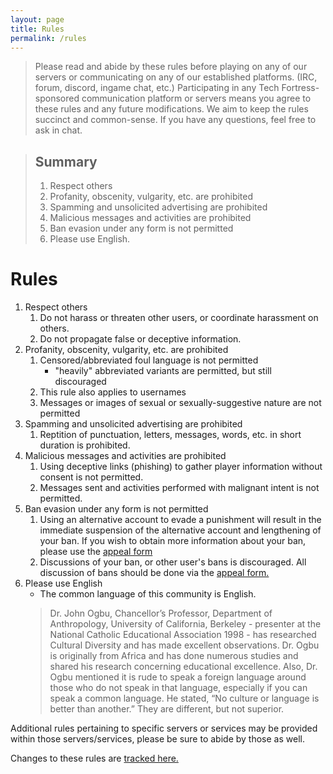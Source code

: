 ```yaml
---
layout: page
title: Rules
permalink: /rules
---
```


> Please read and abide by these rules before playing on any of our servers or communicating on any of our established platforms. (IRC, forum, discord, ingame chat, etc.) Participating in any Tech Fortress-sponsored communication platform or servers means you agree to these rules and any future modifications. We aim to keep the rules succinct and common-sense. If you have any questions, feel free to ask in chat.

> ## Summary
> 
> 1. Respect others
> 1. Profanity, obscenity, vulgarity, etc. are prohibited
> 1. Spamming and unsolicited advertising are prohibited
> 1. Malicious messages and activities are prohibited
> 1. Ban evasion under any form is not permitted
> 1. Please use English.

# Rules

1. Respect others
    1. Do not harass or threaten other users, or coordinate harassment on others.
    1. Do not propagate false or deceptive information.
1. Profanity, obscenity, vulgarity, etc. are prohibited
    1. Censored/abbreviated foul language is not permitted
        - "heavily" abbreviated variants are permitted, but still discouraged
    1. This rule also applies to usernames
    1. Messages or images of sexual or sexually-suggestive nature are not permitted
1. Spamming and unsolicited advertising are prohibited
    1. Reptition of punctuation, letters, messages, words, etc. in short duration is prohibited.
1. Malicious messages and activities are prohibited
    1. Using deceptive links (phishing) to gather player information without consent is not permitted.
    1. Messages sent and activities performed with malignant intent is not permitted.
1. Ban evasion under any form is not permitted
    1. Using an alternative account to evade a punishment will result in the immediate suspension of the alternative account and lengthening of your ban. If you wish to obtain more information about your ban, please use the [appeal form](https://techfortress.freshdesk.com/support/tickets/new)
    1. Discussions of your ban, or other user's bans is discouraged. All discussion of bans should be done via the [appeal form.](https://techfortress.freshdesk.com/support/tickets/new)
1. Please use English
    - The common language of this community is English.
    > Dr. John Ogbu, Chancellor’s Professor, Department of Anthropology, University of California, Berkeley - presenter at the National Catholic Educational Association 1998 - has researched Cultural Diversity and has made excellent observations. Dr. Ogbu is originally from Africa and has done numerous studies and shared his research concerning educational excellence. Also, Dr. Ogbu mentioned it is rude to speak a foreign language around those who do not speak in that language, especially if you can speak a common language. He stated, “No culture or language is better than another.” They are different, but not superior.

Additional rules pertaining to specific servers or services may be provided within those servers/services, please be sure to abide by those as well.

Changes to these rules are [tracked here.](https://github.com/TechFortress/techfortress.github.io/commits/master/rules.md)
